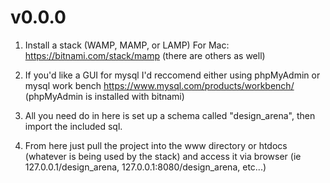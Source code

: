 # v0.0.0
1. Install a stack (WAMP, MAMP, or LAMP)
For Mac: https://bitnami.com/stack/mamp (there are others as well)

2. If you'd like a GUI for mysql I'd reccomend either using phpMyAdmin or mysql work bench
https://www.mysql.com/products/workbench/ 
(phpMyAdmin is installed with bitnami)

3. All you need do in here is set up a schema called "design_arena", then import the included sql. 

4. From here just pull the project into the www directory or htdocs (whatever is being used by the stack) and access it via browser (ie 127.0.0.1/design_arena, 127.0.0.1:8080/design_arena, etc...)